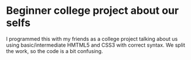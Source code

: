 # Beginner college project about our selfs
I programmed this with my friends as a college project talking about us using basic/intermediate HMTML5 and CSS3 with correct syntax.
We split the work, so the code is a bit confusing.